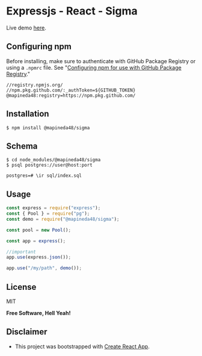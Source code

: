 # Expressjs - React - Sigma

Live demo [here](https://apinedavegamiguel.herokuapp.com/demos/sigma/).

## Configuring npm

Before installing, make sure to authenticate with GitHub Package Registry or using a `.npmrc` file. See "[Configuring npm for use with GitHub Package Registry](https://help.github.com/en/articles/configuring-npm-for-use-with-github-package-registry#authenticating-to-github-package-registry)."

```
//registry.npmjs.org/
//npm.pkg.github.com/:_authToken=${GITHUB_TOKEN}
@mapineda48:registry=https://npm.pkg.github.com/
```

## Installation

`$ npm install @mapineda48/sigma`

## Schema

```
$ cd node_modules/@mapineda48/sigma
$ psql postgres://user@host:port

postgres=# \ir sql/index.sql
```

## Usage

```js
const express = require("express");
const { Pool } = require("pg");
const demo = require("@mapineda48/sigma");

const pool = new Pool();

const app = express();

//important
app.use(express.json());

app.use("/my/path", demo());
```

## License

MIT

**Free Software, Hell Yeah!**

## Disclaimer

- This project was bootstrapped with [Create React App](https://github.com/facebook/create-react-app).
